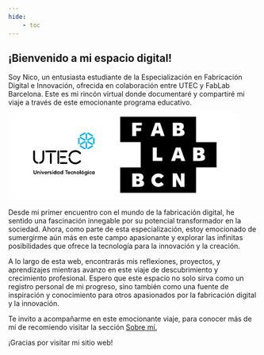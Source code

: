 ```yaml
---
hide:
    - toc
---
```


[sobre-mi]: https://nicodq.github.io/nicolas-duarte-efdi-2024/about/me/

## ¡Bienvenido a mi espacio digital!


Soy Nico, un entusiasta estudiante de la Especialización en Fabricación Digital e Innovación, ofrecida en colaboración entre UTEC y FabLab Barcelona. Este es mi rincón virtual donde documentaré y compartiré mi viaje a través de este emocionante programa educativo.  



![Logo de UTEC y FABLAB](images/logoutecfab.png#index)



Desde mi primer encuentro con el mundo de la fabricación digital, he sentido una fascinación innegable por su potencial transformador en la sociedad. Ahora, como parte de esta especialización, estoy emocionado de sumergirme aún más en este campo apasionante y explorar las infinitas posibilidades que ofrece la tecnología para la innovación y la creación.  

A lo largo de esta web, encontrarás mis reflexiones, proyectos, y aprendizajes mientras avanzo en este viaje de descubrimiento y crecimiento profesional. Espero que este espacio no solo sirva como un registro personal de mi progreso, sino también como una fuente de inspiración y conocimiento para otros apasionados por la fabricación digital y la innovación.  

Te invito a acompañarme en este emocionante viaje, para conocer más de mí de recomiendo visitar la sección [Sobre mí.][sobre-mi]  

¡Gracias por visitar mi sitio web!  


